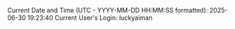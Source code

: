 Current Date and Time (UTC - YYYY-MM-DD HH:MM:SS formatted): 2025-06-30 19:23:40
Current User's Login: luckyaiman
